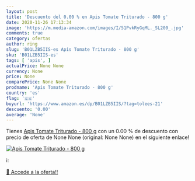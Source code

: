 ```yaml
---
layout: post
title: 'Descuento del 0.00 % en Apis Tomate Triturado - 800 g'
date: 2020-11-26 17:13:34
image: 'https://m.media-amazon.com/images/I/51PvkRyGqML._SL200_.jpg'
comments: true
category: ofertas
author: ring
slug: 'B01LZB5IIS-es Apis Tomate Triturado - 800 g'
sku: 'B01LZB5IIS-es'
tags: [ 'apis', ]
actualPrice: None None
currency: None
price: None
comparePrice: None None
prodname: 'Apis Tomate Triturado - 800 g'
country: 'es'
flag: '🇪🇸'
buyurl: 'https://www.amazon.es/dp/B01LZB5IIS/?tag=tolees-21'
descuento: '0.00'
average: 'None'
---
```


Tienes [Apis Tomate Triturado - 800 g](https://www.amazon.es/dp/B01LZB5IIS/?tag=tolees-21) con un 0.00 % de descuento con precio de oferta de None None (original: None None) en el siguiente enlace!

[![Apis Tomate Triturado - 800 g](https://m.media-amazon.com/images/I/51PvkRyGqML._SL200_.jpg)](https://www.amazon.es/dp/B01LZB5IIS/?tag=tolees-21)

ℹ️:


[🛒 Accede a la oferta!!](https://www.amazon.es/dp/B01LZB5IIS/?tag=tolees-21)
